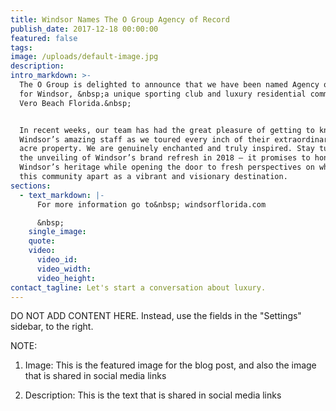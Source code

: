 ```yaml
---
title: Windsor Names The O Group Agency of Record
publish_date: 2017-12-18 00:00:00
featured: false
tags:
image: /uploads/default-image.jpg
description:
intro_markdown: >-
  The O Group is delighted to announce that we have been named Agency of Record
  for Windsor, &nbsp;a unique sporting club and luxury residential community in
  Vero Beach Florida.&nbsp;


  In recent weeks, our team has had the great pleasure of getting to know
  Windsor’s amazing staff as we toured every inch of their extraordinary 400+
  acre property. We are genuinely enchanted and truly inspired. Stay tuned for
  the unveiling of Windsor’s brand refresh in 2018 – it promises to honor
  Windsor’s heritage while opening the door to fresh perspectives on what sets
  this community apart as a vibrant and visionary destination.
sections:
  - text_markdown: |-
      For more information go to&nbsp; windsorflorida.com

      &nbsp;
    single_image:
    quote:
    video:
      video_id:
      video_width:
      video_height:
contact_tagline: Let's start a conversation about luxury.
---
```



DO NOT ADD CONTENT HERE. Instead, use the fields in the "Settings" sidebar, to the right.

NOTE:

1. Image: This is the featured image for the blog post, and also the image that is shared in social media links

2. Description: This is the text that is shared in social media links